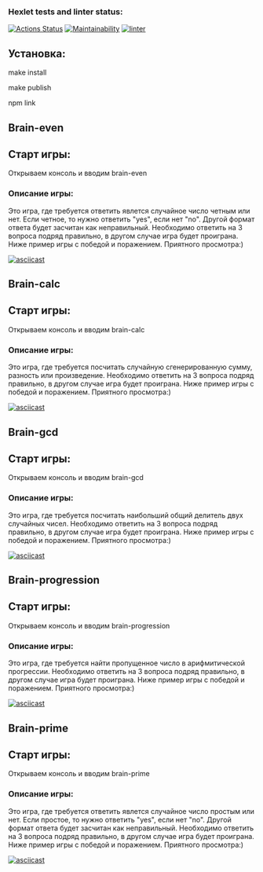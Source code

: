 ### Hexlet tests and linter status:

[![Actions Status](https://github.com/Rosh95/frontend-project-lvl1/workflows/hexlet-check/badge.svg)](https://github.com/Rosh95/frontend-project-lvl1/actions)
[![Maintainability](https://api.codeclimate.com/v1/badges/e2b012bddf33aa0430dc/maintainability)](https://codeclimate.com/github/Rosh95/frontend-project-lvl1/maintainability)
[![linter](https://github.com/Rosh95/frontend-project-lvl1/workflows/linter/badge.svg)](https://github.com/Rosh95/frontend-project-lvl1/actions/workflows/linter.yml)

## Установка:
<p> make install </p>
<p> make publish </p>
<p> npm link </p>

## Brain-even

## Старт игры:
<p> Открываем консоль и вводим brain-even </p>

### Описание игры:

Это игра, где требуется ответить явлется случайное число четным или нет. Если четное, то нужно ответить "yes", eсли нет "no". Другой формат ответа будет засчитан как неправильный.
Необходимо ответить на 3 вопроса подряд правильно, в другом случае игра будет проиграна. Ниже пример игры с победой и поражением. Приятного просмотра:)

[![asciicast](https://asciinema.org/a/396783.svg)](https://asciinema.org/a/396783)

## Brain-calc

## Старт игры:
<p> Открываем консоль и вводим brain-calc </p>

### Описание игры:

Это игра, где требуется посчитать случайную сгенерированную сумму, разность или произведение.
Необходимо ответить на 3 вопроса подряд правильно, в другом случае игра будет проиграна. Ниже пример игры с победой и поражением. Приятного просмотра:)

[![asciicast](https://asciinema.org/a/396812.svg)](https://asciinema.org/a/396812)

## Brain-gcd

## Старт игры:
<p> Открываем консоль и вводим brain-gcd </p>

### Описание игры:

Это игра, где требуется посчитать наибольший общий делитель двух случайных чисел.
Необходимо ответить на 3 вопроса подряд правильно, в другом случае игра будет проиграна. Ниже пример игры с победой и поражением. Приятного просмотра:)

[![asciicast](https://asciinema.org/a/396816.svg)](https://asciinema.org/a/396816)

## Brain-progression

## Старт игры:
<p> Открываем консоль и вводим brain-progression </p>

### Описание игры:

Это игра, где требуется найти пропущенное число в арифмитической прогрессии.
Необходимо ответить на 3 вопроса подряд правильно, в другом случае игра будет проиграна. Ниже пример игры с победой и поражением. Приятного просмотра:)

[![asciicast](https://asciinema.org/a/396838.svg)](https://asciinema.org/a/396838)

## Brain-prime

## Старт игры:
<p> Открываем консоль и вводим brain-prime </p>

### Описание игры:

Это игра, где требуется ответить явлется случайное число простым или нет. Если простое, то нужно ответить "yes", eсли нет "no". Другой формат ответа будет засчитан как неправильный.
Необходимо ответить на 3 вопроса подряд правильно, в другом случае игра будет проиграна. Ниже пример игры с победой и поражением. Приятного просмотра:)

[![asciicast](https://asciinema.org/a/396846.svg)](https://asciinema.org/a/396846)
